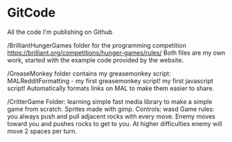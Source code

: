 GitCode
=======

All the code I'm publishing on Github

/BrilliantHungerGames folder for the programming competition https://brilliant.org/competitions/hunger-games/rules/
Both files are my own work, started with the example code provided by the website.  

/GreaseMonkey folder contains my greasemonkey script:
MALRedditFormatting - my first greasemonkey script! my first javascript script! Automatically formats links on MAL to make them easier to share.  

/CritterGame Folder: learning simple fast media library to make a simple game from scratch. Sprites made with gimp.
Controls: wasd
Game rules: you always push and pull adjacent rocks with every move.  Enemy moves toward you and pushes rocks to get to you.  At higher difficulties enemy will move 2 spaces per turn.
